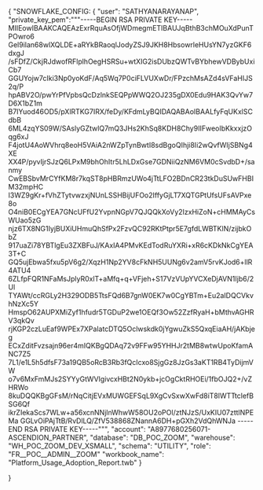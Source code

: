
{
  "SNOWFLAKE_CONFIG: {
    "user": "SATHYANARAYANAP",
    "private_key_pem":"""-----BEGIN RSA PRIVATE KEY-----
MIIEowIBAAKCAQEAzExrRquAsOfjWDmegmETIBAUJqBthB3chMOuXdPunTPOwro6
Gel9ilan68wlXQLDE+aRYkBRaoqlJodyZSJ9JKH8HbsowrleHUsYN7yzGKF6dxgJ
/sFDfZ/CkjRJdwofRFlplhOegHSRSu+wtXIG2isDUbzQWTvBYbhewVDBybUxiCb7
GGUYojw7cIki3Np0yoKdF/Aq5Wq7P0ciFLVUXwDr/FPzchMsAZd4sVFaHIJS2q/P
hpABV2O/pwYrPfVpbsQcDzlnkSEQPpWWQ2OJ235gDX0Edu9HAK3QvYw7D6X1bZ1m
B7IYuod46OD5/pXlRTKG7IRX/feDy/KFdmLyBQIDAQABAoIBAALfyFqUKxlSCdbB
6ML4zqYS09W/SAslyGZtwlQ7mQ3JHs2KhSq8KDH8Chy9IIFweoIbKkxxjzOqg6xJ
F4jotU4AoWVhrq8eoH5VAiA2nWZpTynBwtI8sdBgoQIhji8Ii2wQvfWIjSBNg4XE
XX4P/pyvIjrSJzQ6LPxM9bhOhItr5LhLDxGse7GDNiiQzNM6VM0cSvdbD+/sanmy
CwEBSbvMrCYfKM8r7kqST8pHBRmzUWo4jTtLFO2BDnCR23tkDuSUwFHBIM32mpHC
I3WZ9gKr+fVhZTytvwzxjNUnLSSHBijUFOo2IffyGjLT7XQTGPtUfsUFsAVPxe8o
O4niB0ECgYEA7GNcUFfU2YvpnNGpV7QJQQkXoVy2IzxHiZoN+cHMMAyCsWUao5zG
njz6TX8NG1IyjBUXiUHmuQhSfPx2FzvQC92RKtPtpr5E7gfdLWBTKlN/zijbkObZ
917uaZi78YBTlgEu3ZXBFuJ/KAxIA4PMvKEdTodRuYXRi+xR6cKDkNkCgYEA3T+C
GQ5ujEbwa5fxu5pV6g2/XqzH1Np2YV8cFkNH5UUNg6v2amV5rvKJod6+llR4ATU4
6ZLfpFQR1NFaMsJplyR0xlT+aMfq+q+VFjeh+S17VzVUpYVCXeDjAVN1Ijb6/2Ul
TYAWt/ccRGLy2H329ODB5TtsFQd6B7gnW0EK7w0CgYBTm+Eu2aIDQCVkvhNzXc5Y
HmspO62AUPXMiZyf1hfudr5TGDuP2we1OEQf3Ow52ZzfRyaH+bMthvAGHRV3qkQv
rjKGP2czLuEaf9WPEx7XPalatcDTQ5Oclwskdk0jYgwuZkS5QxqEiaAH/jAKbjeg
ECxZditFvzsajn96er4mIQKBgQDAq72v9FFw95YHHJr2tMB8wtwUpoKfamANC7Z5
7L1/e1L5h5dfsF73a19QB5oRcB3Rb3fQcIcxo8SjgGz8JzGs3aKT1RB4TyDijmVW
o7v6MxFmMJs2SYYyGtWVIgivcxHBt2N0ykb+jcOgCktRHOEi/1fbOJQ2+/vZHRWo
8kuDQQKBgGFsM/rNqCitjEVxMUWGEFSqL9XgCvSxwXwFd8iT8lWTTtclefBSG6Qf
ikrZIekaScs7WLw+a56xcnNNjlnWhwW58OU2oPOl/ztNJzS/UxKIU07zttlNPEMa
GGLvOiPAjTtB/RvDlLQ/ZfV538868ZNannA6DH+pGXh2VdQhWNJa
-----END RSA PRIVATE KEY-----""",
    "account": "A8977680256071-ASCENDION_PARTNER",
    "database": "DB_POC_ZOOM",
    "warehouse": "WH_POC_ZOOM_DEV_XSMALL",
    "schema": "UTILITY",
    "role": "FR__POC__ADMIN__ZOOM"
    "workbook_name": "Platform_Usage_Adoption_Report.twb"
  }

}

